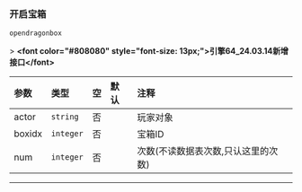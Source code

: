 ### 开启宝箱

`opendragonbox`

&gt; **&lt;font color="#808080" style="font-size: 13px;"&gt;引擎64_24.03.14新增接口&lt;/font&gt;**

| 参数   | 类型      | 空   | 默认 | 注释                                |
| :----- | :-------- | :--- | :--- | :---------------------------------- |
| actor  | `string`  | 否   |      | 玩家对象                            |
| boxidx | `integer` | 否   |      | 宝箱ID                              |
| num    | `integer` | 否   |      | 次数(不读数据表次数,只认这里的次数) |

------------

